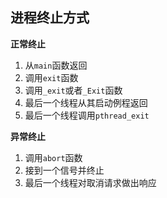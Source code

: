 ## 进程终止方式
**正常终止**
1. 从`main`函数返回
2. 调用`exit`函数
3. 调用`_exit`或者`_Exit`函数
4. 最后一个线程从其启动例程返回
5. 最后一个线程调用`pthread_exit`

**异常终止**
1. 调用`abort`函数
2. 接到一个信号并终止
3. 最后一个线程对取消请求做出响应